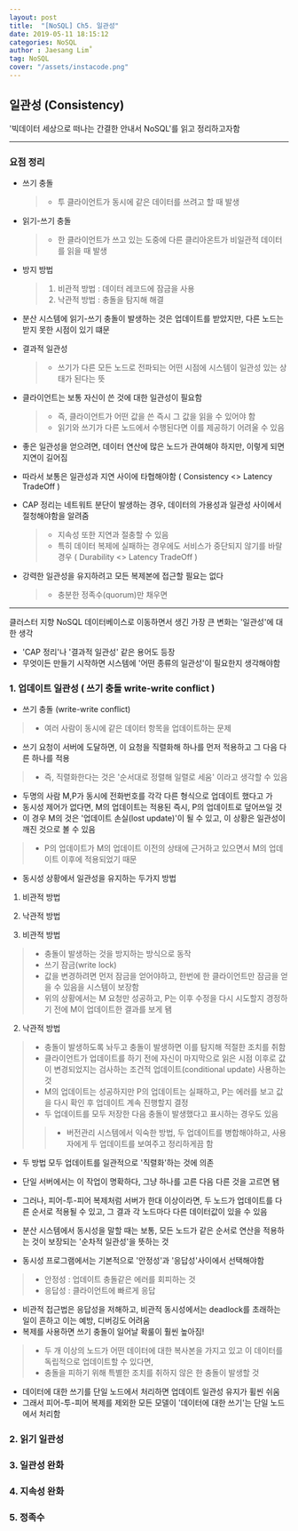 ```yaml
---
layout: post
title:  "[NoSQL] Ch5. 일관성"
date: 2019-05-11 18:15:12
categories: NoSQL 
author : Jaesang Lim˚
tag: NoSQL
cover: "/assets/instacode.png"
---
```


## 일관성 (Consistency)

'빅데이터 세상으로 떠나는 간결한 안내서 NoSQL'를 읽고 정리하고자함

---

### 요점 정리

- 쓰기 충돌
  > - 투 클라이언트가 동시에 같은 데이터를 쓰려고 할 때 발생
- 읽기-쓰기 충돌
  > - 한 클라이언트가 쓰고 있는 도중에 다른 클리아온트가 비일관적 데이터를 읽을 때 발생
  
- 방지 방법 
  > 1. 비관적 방법 : 데이터 레코드에 잠금을 사용
  > 2. 낙관적 방법 : 충돌을 탐지해 해결
  
- 분산 시스템에 읽기-쓰기 충돌이 발생하는 것은 업데이트를 받았지만, 다른 노드는 받지 못한 시점이 있기 떄문
- 결과적 일관성
  > - 쓰기가 다른 모든 노드로 전파되는 어떤 시점에 시스템이 일관성 있는 상태가 된다는 뜻
- 클라이언트는 보통 자신이 쓴 것에 대한 일관성이 필요함
  > - 즉, 클라이언트가 어떤 값을 쓴 즉시 그 값을 읽을 수 있어야 함
  > - 읽기와 쓰기가 다른 노드에서 수행된다면 이를 제공하기 어려울 수 있음

- 좋은 일관성을 얻으려면, 데이터 연산에 많은 노드가 관여해야 하지만, 이렇게 되면 지연이 길어짐
- 따라서 보통은 일관성과 지연 사이에 타협해야함 ( Consistency <> Latency TradeOff )

- CAP 정리는 네트워트 분단이 발생하는 경우, 데이터의 가용성과 일관성 사이에서 절청해야함을 알려줌
  > - 지속성 또한 지연과 절충할 수 있음
  > - 특히 데이터 복제에 실패하는 경우에도 서비스가 중단되지 않기를 바랄 경우 ( Durability <> Latency TradeOff )

- 강력한 일관성을 유지하려고 모든 복제본에 접근할 필요는 없다
  > - 충분한 정족수(quorum)만 채우면 
  
---

클러스터 지향 NoSQL 데이터베이스로 이동하면서 생긴 가장 큰 변화는 '일관성'에 대한 생각
- 'CAP 정리'나 '결과적 일관성' 같은 용어도 등장
- 무엇이든 만들기 시작하면 시스템에 '어떤 종류의 일관성'이 필요한지 생각해야함

### 1. 업데이트 일관성 ( 쓰기 충돌 write-write conflict )

- 쓰기 충돌 (write-write conflict)
> - 여러 사람이 동시에 같은 데이터 항목을 업데이트하는 문제

- 쓰기 요청이 서버에 도달하면, 이 요청을 직렬화해 하나를 먼저 적용하고 그 다음 다른 하나를 적용
> - 즉, 직렬화한다는 것은 '순서대로 정렬해 일렬로 세움' 이라고 생각할 수 있음

- 두명의 사람 M,P가 동시에 전화번호를 각각 다른 형식으로 업데이트 했다고 가
- 동시성 제어가 없다면, M의 업데이트는 적용된 즉시, P의 업데이트로 덮어쓰일 것
- 이 경우 M의 것은 '업데이트 손실(lost update)'이 될 수 있고, 이 상황은 일관성이 깨진 것으로 볼 수 있음
> - P의 업데이트가 M의 업데이트 이전의 상태에 근거하고 있으면서 M의 업데이트 이후에 적용되었기 때문

- 동시성 상황에서 일관성을 유지하는 두가지 방법
1. 비관적 방법
2. 낙관적 방법

1. 비관적 방법
> - 충돌이 발생하는 것을 방지하는 방식으로 동작
> - 쓰기 잠금(write lock)
> - 값을 변경하려면 먼저 잠금을 얻어야하고, 한번에 한 클라이언트만 잠금을 얻을 수 있음을 시스템이 보장함
> - 위의 상황에서는 M 요청만 성공하고, P는 이후 수정을 다시 시도할지 경정하기 전에 M이 업데이트한 결과를 보게 됌

2. 낙관적 방법
> - 충돌이 발생하도록 놔두고 충돌이 발생하면 이를 탐지해 적절한 조치를 취함
> - 클라이언트가 업데이트를 하기 전에 자신이 마지막으로 읽은 시점 이후로 값이 변경되었지는 검사하는 조건적 업데이트(conditional update) 사용하는 것
> - M의 업데이트는 성공하지만 P의 업데이트는 실패하고, P는 에러를 보고 값을 다시 확인 후 업데이트 계속 진행할지 결정
> - 두 업데이트를 모두 저장한 다음 충돌이 발생했다고 표시하는 경우도 있음
> > - 버전관리 시스템에서 익숙한 방법, 두 업데이트를 병합해야하고, 사용자에게 두 업데이트를 보여주고 정리하게끔 함

- 두 방법 모두 업데이트를 일관적으로 '직렬화'하는 것에 의존
- 단일 서버에서는 이 작업이 명확하다, 그냥 하나를 고른 다음 다른 것을 고르면 됌

- 그러나, 피어-투-피어 복제처럼 서버가  한대 이상이라면, 두 노드가 업데이트를 다른 순서로 적용될 수 있고, 그 결과 각 노드마다 다른 데이터값이 있을 수 있음
- 분산 시스템에서 동시성을 말할 때는 보통, 모든 노드가 같은 순서로 연산을 적용하는 것이 보장되는 '순차적 일관성'을 뜻하는 것

- 동시성 프로그램에서는 기본적으로 '안정성'과 '응답성'사이에서 선택해야함
> - 안정성 : 업데이트 충돌같은 에러를 회피하는 것
> - 응답성 : 클라이언트에 빠르게 응답

- 비관적 접근법은 응답성을 저해하고, 비관적 동시성에서는 deadlock를 초래하는 일이 흔하고 이는 예방, 디버깅도 어려움
- 복제를 사용하면 쓰기 충돌이 일어날 확룰이 훨씬 높아짐!
> - 두 개 이상의 노드가 어떤 데이터에 대한 복사본을 가지고 있고 이 데이터를 독립적으로 업데이트할 수 있다면,
> - 충돌을 피하기 위해 특별한 조치를 취하지 않은 한 충돌이 발생할 것 

- 데이터에 대한 쓰기를 단일 노드에서 처리하면 업데이트 일관성 유지가 휠씬 쉬움
- 그래서 피어-투-피어 복제를 제외한 모든 모델이 '데이터에 대한 쓰기'는 단일 노드에서 처리함


### 2. 읽기 일관성
### 3. 일관성 완화
### 4. 지속성 완화
### 5. 정족수
